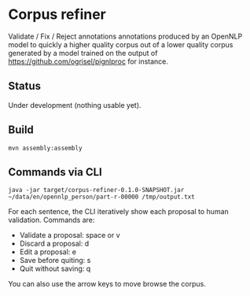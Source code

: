 # Corpus refiner

Validate / Fix / Reject annotations annotations produced by an OpenNLP model to quickly a higher quality corpus out of a lower quality corpus generated by a model trained on the output of <https://github.com/ogrisel/pignlproc> for instance.

## Status

Under development (nothing usable yet).

## Build

    mvn assembly:assembly

## Commands via CLI

    java -jar target/corpus-refiner-0.1.0-SNAPSHOT.jar ~/data/en/opennlp_person/part-r-00000 /tmp/output.txt

For each sentence, the CLI iteratively show each proposal to human validation. Commands are:

* Validate a proposal:  space or v
* Discard a proposal: d
* Edit a proposal: e
* Save before quiting: s
* Quit without saving: q

You can also use the arrow keys to move browse the corpus.
